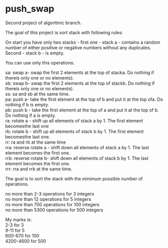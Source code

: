 # push_swap
Second project of algoritmic branch.

The goal of this project is sort stack with following rules:

On start you have only two stacks - first one - stack a - contains a random number of either positive or negative numbers without any duplicates. Second - stack b - is empty.

You can use only this operations:
<p>sa: swap a- swap the first 2 elements at the top of stacka. Do nothing if thereis only one or no elements).<br>
sb: swap b- swap the first 2 elements at the top of stackb. Do nothing if thereis only one or no elements).<br>
ss: sa and sb at the same time. <br>
pa: push a- take the first element at the top of b and put it at the top ofa. Do nothing if b is empty.<br>
pb: push b - take the first element at the top of a and put it at the top of b. Do nothing if a is empty.<br>
ra: rotate a - shift up all elements of stack a by 1. The first element becomesthe last one<br>
rb: rotate b - shift up all elements of stack b by 1. The first element becomesthe last one.<br>
rr: ra and rb at the same time<br>
rra: reverse rotate a - shift down all elements of stack a by 1. The last element becomes the first one.<br>
rrb: reverse rotate b- shift down all elements of stack b by 1. The last element becomes the first one.<br>
rrr: rra and rrb at the same time.</p>

The goal is to sort the stack with the minimum possible number of operations.
<p>no more than 2-3 operations for 3 integers<br>
no more than 12 operations for 5 integers<br>
no more than 700 operations for 100 integers<br>
no more than 5300 operations for 500 integers</p>

<p style="font-size: 14px">My marks is:<br>
2-3 for 3<br>
9-11 for 5<br>
600-670 for 100<br>
4200-4600 for 500</p>
